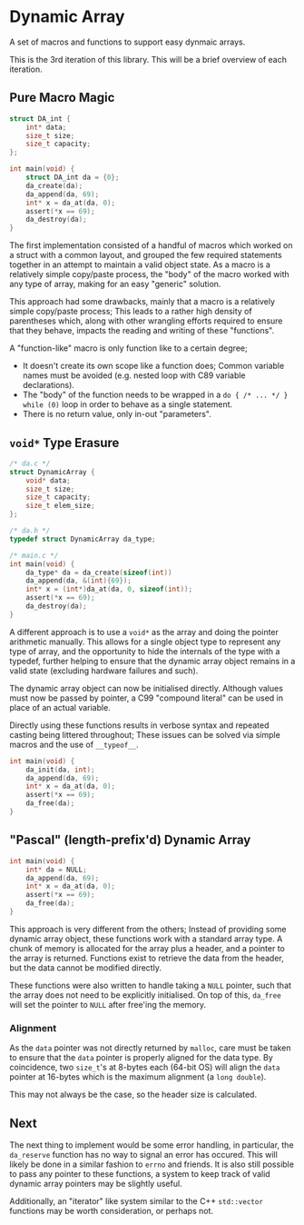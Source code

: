 # Dynamic Array

A set of macros and functions to support easy dynmaic arrays.

This is the 3rd iteration of this library. This will be a brief overview of
each iteration.

## Pure Macro Magic

```c
struct DA_int {
	int* data;
	size_t size;
	size_t capacity;
};

int main(void) {
	struct DA_int da = {0};
	da_create(da);
	da_append(da, 69);
	int* x = da_at(da, 0);
	assert(*x == 69);
	da_destroy(da);
}
```

The first implementation consisted of a handful of macros which worked on a
struct with a common layout, and grouped the few required statements together
in an attempt to maintain a valid object state. As a macro is a relatively
simple copy/paste process, the "body" of the macro worked with any type of
array, making for an easy "generic" solution.

This approach had some drawbacks, mainly that a macro is a relatively simple
copy/paste process; This leads to a rather high density of parentheses which,
along with other wrangling efforts required to ensure that they behave, impacts
the reading and writing of these "functions".

A "function-like" macro is only function like to a certain degree;

- It doesn't create its own scope like a function does; Common variable names must be avoided (e.g. nested loop with C89 variable declarations).
- The "body" of the function needs to be wrapped in a `do { /* ... */ } while (0)` loop in order to behave as a single statement.
- There is no return value, only in-out "parameters".

## `void*` Type Erasure

```c
/* da.c */
struct DynamicArray {
	void* data;
	size_t size;
	size_t capacity;
	size_t elem_size;
};

/* da.h */
typedef struct DynamicArray da_type;

/* main.c */
int main(void) {
	da_type* da = da_create(sizeof(int))
	da_append(da, &(int){69});
	int* x = (int*)da_at(da, 0, sizeof(int));
	assert(*x == 69);
	da_destroy(da);
}

```

A different approach is to use a `void*` as the array and doing the pointer
arithmetic manually. This allows for a single object type to represent any type
of array, and the opportunity to hide the internals of the type with a typedef,
further helping to ensure that the dynamic array object remains in a valid
state (excluding hardware failures and such).

The dynamic array object can now be initialised directly. Although values must
now be passed by pointer, a C99 "compound literal" can be used in place of an
actual variable.

Directly using these functions results in verbose syntax and repeated casting
being littered throughout; These issues can be solved via simple macros and the
use of `__typeof__`.

```c
int main(void) {
	da_init(da, int);
	da_append(da, 69);
	int* x = da_at(da, 0);
	assert(*x == 69);
	da_free(da);
}
```

## "Pascal" (length-prefix'd) Dynamic Array

```c
int main(void) {
	int* da = NULL;
	da_append(da, 69);
	int* x = da_at(da, 0);
	assert(*x == 69);
	da_free(da);
}
```

This approach is very different from the others; Instead of providing some
dynamic array object, these functions work with a standard array type. A chunk
of memory is allocated for the array plus a header, and a pointer to the array
is returned. Functions exist to retrieve the data from the header, but the data
cannot be modified directly.

These functions were also written to handle taking a `NULL` pointer, such that
the array does not need to be explicitly initialised. On top of this, `da_free`
will set the pointer to `NULL` after free'ing the memory.

### Alignment

As the `data` pointer was not directly returned by `malloc`, care must be taken
to ensure that the `data` pointer is properly aligned for the data type. By
coincidence, two `size_t`'s at 8-bytes each (64-bit OS) will align the `data`
pointer at 16-bytes which is the maximum alignment (a `long double`).

This may not always be the case, so the header size is calculated.

## Next

The next thing to implement would be some error handling, in particular, the
`da_reserve` function has no way to signal an error has occured. This will
likely be done in a similar fashion to `errno` and friends. It is also still
possible to pass any pointer to these functions, a system to keep track of
valid dynamic array pointers may be slightly useful.

Additionally, an "iterator" like system similar to the C++ `std::vector`
functions may be worth consideration, or perhaps not.
